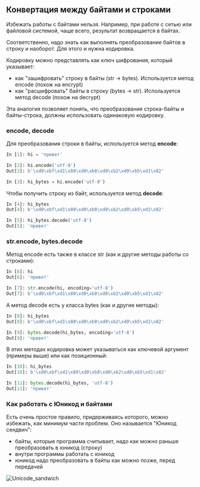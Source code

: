 ## Конвертация между байтами и строками

Избежать работы с байтами нельзя.
Например, при работе с сетью или файловой системой, чаще всего, результат возвращается в байтах.

Соответственно, надо знать как выполнять преобразование байтов в строку и наоборот.
Для этого и нужна кодировка.

Кодировку можно представлять как ключ шифрования, который указывает:
* как "зашифровать" строку в байты (str -> bytes). Используется метод encode (похож на encrypt)
* как "расшифровать" байты в строку (bytes -> str). Используется метод decode (похож на decrypt)

Эта аналогия позволяет понять, что преобразования строка-байты и байты-строка, должны использовать одинаковую кодировку.

### encode, decode

Для преобразования строки в байты, используется метод __encode__:
```python
In [1]: hi = 'привет'

In [2]: hi.encode('utf-8')
Out[2]: b'\xd0\xbf\xd1\x80\xd0\xb8\xd0\xb2\xd0\xb5\xd1\x82'

In [3]: hi_bytes = hi.encode('utf-8')
```

Чтобы получить строку из байт, используется метод __decode__:
```python
In [4]: hi_bytes
Out[4]: b'\xd0\xbf\xd1\x80\xd0\xb8\xd0\xb2\xd0\xb5\xd1\x82'

In [5]: hi_bytes.decode('utf-8')
Out[5]: 'привет'
```

### str.encode, bytes.decode

Метод encode есть также в классе str (как и другие методы работы со строками):
```python
In [6]: hi
Out[6]: 'привет'

In [7]: str.encode(hi, encoding='utf-8')
Out[7]: b'\xd0\xbf\xd1\x80\xd0\xb8\xd0\xb2\xd0\xb5\xd1\x82'
```

А метод decode есть у класса bytes (как и другие методы):
```python
In [8]: hi_bytes
Out[8]: b'\xd0\xbf\xd1\x80\xd0\xb8\xd0\xb2\xd0\xb5\xd1\x82'

In [9]: bytes.decode(hi_bytes, encoding='utf-8')
Out[9]: 'привет'
```

В этих методах кодировка может указываться как ключевой аргумент (примеры выше) или как позиционный:
```python
In [10]: hi_bytes
Out[10]: b'\xd0\xbf\xd1\x80\xd0\xb8\xd0\xb2\xd0\xb5\xd1\x82'

In [11]: bytes.decode(hi_bytes, 'utf-8')
Out[11]: 'привет'
```

### Как работать с Юникод и байтами

Есть очень простое правило, придерживаясь которого, можно избежать, как минимум части проблем.
Оно называется "Юникод сендвич":
* байты, которые программа считывает, надо как можно раньше преобразовать в юникод (строку)
* внутри программы работать с юникод
* юникод надо преобразовать в байты как можно позже, перед передачей


![Unicode_sandwich](https://nedbatchelder.com/text/unipain_pix/034.png)


